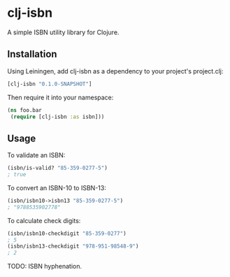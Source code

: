 # clj-isbn

A simple ISBN utility library for Clojure. 

## Installation

Using Leiningen, add clj-isbn as a dependency to your project's project.clj:

```clojure
[clj-isbn "0.1.0-SNAPSHOT"]
```

Then require it into your namespace:

```clojure
(ns foo.bar
 (require [clj-isbn :as isbn]))
```

## Usage

To validate an ISBN:

```clojure
(isbn/is-valid? "85-359-0277-5")
; true
```

To convert an ISBN-10 to ISBN-13:

```clojure
(isbn/isbn10->isbn13 "85-359-0277-5")
; "9788535902778"
```

To calculate check digits:

```clojure
(isbn/isbn10-checkdigit "85-359-0277")
; 5
(isbn/isbn13-checkdigit "978-951-98548-9")
; 2
```

TODO: ISBN hyphenation.
